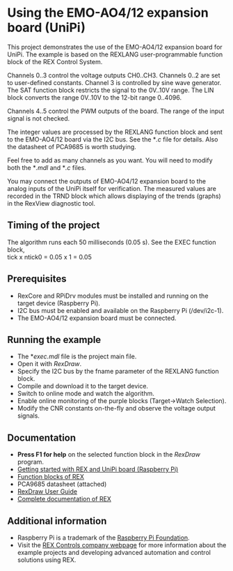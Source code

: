 ﻿Using the EMO-AO4/12 expansion board (UniPi) 
============================================

This project demonstrates the use of the EMO-AO4/12 expansion board for UniPi.
The example is based on the REXLANG user-programmable function block of the REX
Control System. 

Channels 0..3 control the voltage outputs CH0..CH3. Channels 0..2 are set to 
user-defined constants. Channel 3 is controlled by sine wave generator. The SAT 
function block restricts the signal to the 0V..10V range. The LIN block converts 
the range 0V..10V to the 12-bit range 0..4096.  

Channels 4..5 control the PWM outputs of the board. The range of the input 
signal is not checked.

The integer values are processed by the REXLANG function block and sent to the 
EMO-AO4/12 board via the I2C bus. See the **.c* file for details. Also the 
datasheet of PCA9685 is worth studying.

Feel free to add as many channels as you want. You will need to modify both the 
**.mdl* and **.c* files.

You may connect the outputs of EMO-AO4/12 expansion board to the analog inputs 
of the UniPi itself for verification. The measured values are recorded in the 
TRND block which allows displaying of the trends (graphs) in the RexView 
diagnostic tool. 

## Timing of the project ##

The algorithm runs each 50 milliseconds (0.05 s). See the EXEC function block,  
tick x ntick0 = 0.05 x 1 = 0.05 

## Prerequisites ##
- RexCore and RPiDrv modules must be installed and running on the target device 
(Raspberry Pi).
- I2C bus must be enabled and available on the Raspberry Pi (/dev/i2c-1).
- The EMO-AO4/12 expansion board must be connected.

## Running the example ##
- The **exec.mdl* file is the project main file.
- Open it with *RexDraw*.
- Specify the I2C bus by the fname parameter of the REXLANG function block.
- Compile and download it to the target device.
- Switch to online mode and watch the algorithm.
- Enable online monitoring of the purple blocks (Target->Watch Selection).
- Modify the CNR constants on-the-fly and observe the voltage output signals.

## Documentation ##

- **Press F1 for help** on the selected function block in the *RexDraw* program.
- [Getting started with REX and UniPi board (Raspberry Pi)](https://www.rexcontrols.com/media/2.50.5/doc/ENGLISH/MANUALS/RexGettingStarted/RexGettingStarted_UniPi_ENG.html)
- [Function blocks of REX](https://www.rexcontrols.com/media/2.50.5/doc/ENGLISH/MANUALS/BRef/BRef_ENG.html)
- PCA9685 datasheet (attached)
- [RexDraw User Guide](https://www.rexcontrols.com/media/2.50.5/doc/ENGLISH/MANUALS/RexDraw/RexDraw_ENG.html)
- [Complete documentation of REX](http://www.rexcontrols.com/documentation-and-support)

## Additional information ##

- Raspberry Pi is a trademark of the [Raspberry Pi Foundation](http://www.raspberrypi.org).
- Visit the [REX Controls company webpage](http://www.rexcontrols.com) 
for more information about the example projects and developing advanced 
automation and control solutions using REX.


